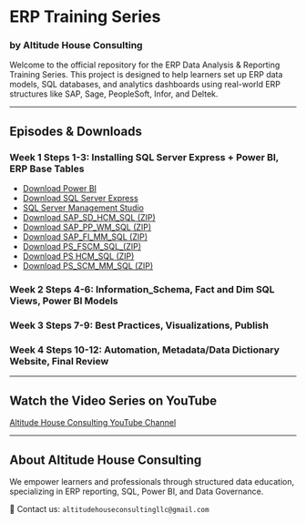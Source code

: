 





# ERP Training Series  
### by Altitude House Consulting

Welcome to the official repository for the ERP Data Analysis & Reporting Training Series. This project is designed to help learners set up ERP data models, SQL databases, and analytics dashboards using real-world ERP structures like SAP, Sage, PeopleSoft, Infor, and Deltek.


---

## Episodes & Downloads

### Week 1 Steps 1-3: Installing SQL Server Express + Power BI, ERP Base Tables
- [Download Power BI](https://www.microsoft.com/en-us/download/details.aspx?id=58494)
- [Download SQL Server Express](https://www.microsoft.com/en-us/sql-server/sql-server-downloads)
- [SQL Server Management Studio](https://go.microsoft.com/fwlink/?linkid=2313753)
- [Download SAP_SD_HCM_SQL (ZIP)](./Week1/SAP_SD_HCM_SQL_Scripts.zip)
- [Download SAP_PP_WM_SQL (ZIP)](./Week1/SAP_PP_WM_SQL_Scripts.zip)
- [Download SAP_FI_MM_SQL (ZIP)](./Week1/SAP_FI_MM_SQL_Scripts.zip)
- [Download PS_FSCM_SQL_(ZIP)](./Week1/PS_FSCM_SQL_Scripts.zip)
- [Download PS HCM_SQL (ZIP)](./Week1/PS_HCM_SQL_Scripts.zip)
- [Download PS_SCM_MM_SQL (ZIP)](./Week1/PS_SCM_MM_SQL_Scripts.zip)

### Week 2 Steps 4-6: Information_Schema, Fact and Dim SQL Views, Power BI Models 
### Week 3 Steps 7-9: Best Practices, Visualizations, Publish 
### Week 4 Steps 10-12: Automation, Metadata/Data Dictionary Website, Final Review 


---

## Watch the Video Series on YouTube
[Altitude House Consulting YouTube Channel](https://www.youtube.com/@altitudehouseconsulting)

---

## About Altitude House Consulting
We empower learners and professionals through structured data education, specializing in ERP reporting, SQL, Power BI, and Data Governance.

📧 Contact us: `altitudehouseconsultingllc@gmail.com`
